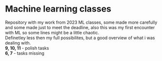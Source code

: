# Machine learning classes
Repository with my work from 2023 ML classes, some made more carefully and some made just to meet the deadline, also this was my first encounter with ML so some lines might be a little chaotic.  
Definetley less then my full possibilites, but a good overview of what i was dealing with.  
**9, 10, 11** - polish tasks  
**6, 7** - tasks missing

